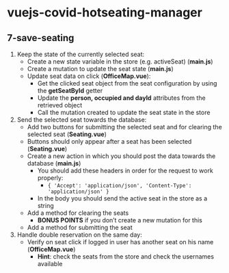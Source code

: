 
# vuejs-covid-hotseating-manager
## 7-save-seating

 1. Keep the state of the currently selected seat:
	- Create a new state variable in the store (e.g. activeSeat) (**main.js**)
	- Create a mutation to update the seat state (**main.js**)
	- Update seat data on click (**OfficeMap.vue**):
		- Get the clicked seat object from the seat configuration by using the **getSeatById** getter
		- Update the **person, occupied and dayId** attributes from the retrieved object
		- Call the mutation created to update the seat state in the store
 2. Send the selected seat towards the database:
	- Add two buttons for submitting the selected seat and for clearing the selected seat (**Seating.vue**)
	- Buttons should only appear after a seat has been selected (**Seating.vue**)
	- Create a new action in which you should post the data towards the database (**main.js**)
		- You should add these headers in order for the request to work properly:
			- `{
            'Accept': 'application/json',
           'Content-Type': 'application/json'
        }`
        -  In the body you should send the active seat in the store as a string
     - Add a method for clearing the seats
	     - **BONUS POINTS** if you don’t create a new mutation for this
     - Add a method for submitting the seat
 3. Handle double reservation on the same day:
	 - Verify on seat click if logged in user has another seat on his name (**OfficeMap.vue**)
		 - **Hint**: check the seats from the store and check the usernames available
